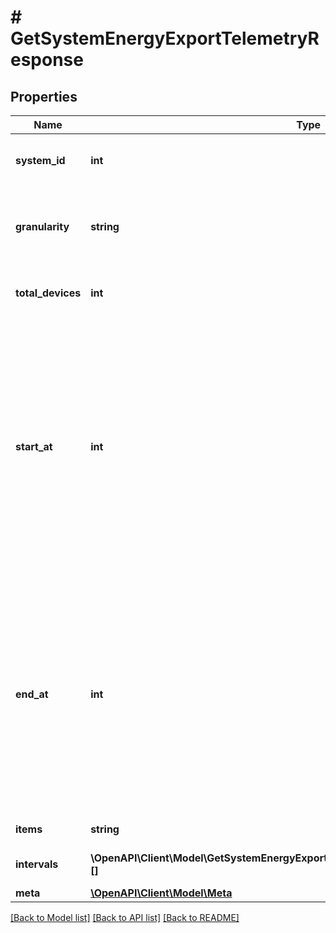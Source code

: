 # # GetSystemEnergyExportTelemetryResponse

## Properties

Name | Type | Description | Notes
------------ | ------------- | ------------- | -------------
**system_id** | **int** | Unique numeric ID of the system. | [optional]
**granularity** | **string** | Granularity of the telemetry data. Default is &#39;day&#39;. | [optional]
**total_devices** | **int** | Number of production meters in the site. | [optional]
**start_at** | **int** | Start time of the data series. Either start_date or start_at will be present. By default start_at will appear in response. If start_date parameter is passed in the url then start_date field will appear in response. | [optional]
**end_at** | **int** | End time of the data series. Either end_date or end_at will be present. By default end_at will appear in response. If end_date parameter is passed in the url then end_date field will appear in response. | [optional]
**items** | **string** | List key &#39;intervals&#39;. | [optional]
**intervals** | **\OpenAPI\Client\Model\GetSystemEnergyExportTelemetryResponseIntervalsInnerInner[][]** | An array of telemetry objects. | [optional]
**meta** | [**\OpenAPI\Client\Model\Meta**](Meta.md) |  | [optional]

[[Back to Model list]](../../README.md#models) [[Back to API list]](../../README.md#endpoints) [[Back to README]](../../README.md)
